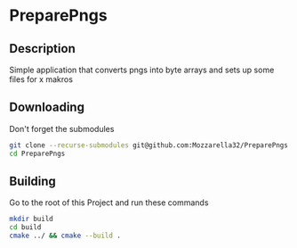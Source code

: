 # PreparePngs
## Description
Simple application that converts pngs into byte arrays and sets up some files for x makros


## Downloading 
Don't forget the submodules
```bash
git clone --recurse-submodules git@github.com:Mozzarella32/PreparePngs.git.git
cd PreparePngs
```

## Building
Go to the root of this Project and run these commands
```bash
mkdir build
cd build
cmake ../ && cmake --build .
```
